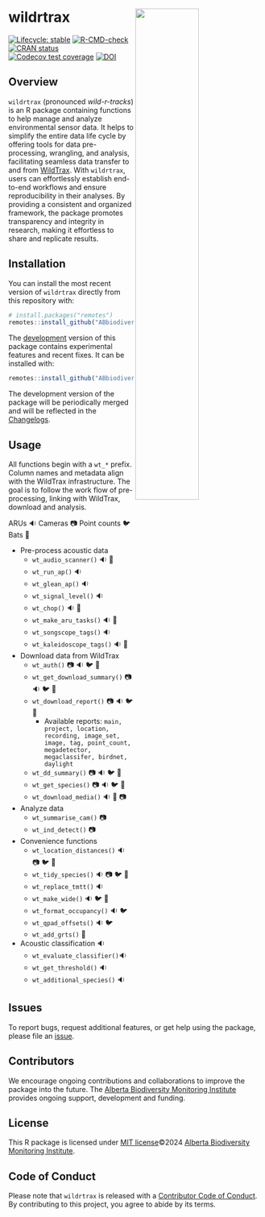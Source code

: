 
# wildrtrax <img src="man/figures/logo.png" width="50%" align="right" />

<!-- badges: start -->

[![Lifecycle: stable](https://img.shields.io/badge/lifecycle-stable-brightgreen.svg)](https://lifecycle.r-lib.org/articles/stages.html#stable)
[![R-CMD-check](https://github.com/ABbiodiversity/wildrtrax/actions/workflows/R-CMD-check.yaml/badge.svg)](https://github.com/ABbiodiversity/wildrtrax/actions/workflows/R-CMD-check.yaml)
[![CRAN status](https://www.r-pkg.org/badges/version/wildrtrax)](https://CRAN.R-project.org/package=wildrtrax)
[![Codecov test coverage](https://codecov.io/gh/ABbiodiversity/wildRtrax/branch/main/graph/badge.svg)](https://app.codecov.io/gh/ABbiodiversity/wildRtrax?branch=main)
[![DOI](https://zenodo.org/badge/DOI/10.5281/zenodo.13916882.svg)](https://doi.org/10.5281/zenodo.13916882)
<!-- badges: end -->

## Overview

`wildrtrax` (pronounced *wild-r-tracks*) is an R package containing functions to help manage and analyze environmental sensor data. It helps to simplify the entire data life cycle by offering tools for data pre-processing, wrangling, and analysis, facilitating seamless data transfer to and from [WildTrax](https://www.wildtrax.ca/home.html). With `wildrtrax`, users can effortlessly establish end-to-end workflows and ensure reproducibility in their analyses. By providing a consistent and organized framework, the package promotes transparency and integrity in research, making it effortless to share and replicate results.

## Installation

You can install the most recent version of `wildrtrax` directly from this repository with:

``` r
# install.packages("remotes")
remotes::install_github("ABbiodiversity/wildrtrax")
```

The [development](https://github.com/ABbiodiversity/wildrtrax/tree/development) version of this package contains experimental features and recent fixes. It can be installed with: 

```r
remotes::install_github("ABbiodiversity/wildrtrax@development")
```

The development version of the package will be periodically merged and will be reflected in the [Changelogs](https://abbiodiversity.github.io/wildrtrax/news/index.html).

## Usage

All functions begin with a `wt_*` prefix. Column names and metadata align with the WildTrax infrastructure. The goal is to follow the work flow of pre-processing, linking with WildTrax, download and analysis.

ARUs :sound:
Cameras :camera:
Point counts :bird:
Bats :bat:

- Pre-process acoustic data
  - `wt_audio_scanner()` :sound: :bat:
  - `wt_run_ap()` :sound:
  - `wt_glean_ap()` :sound:
  - `wt_signal_level()` :sound:
  - `wt_chop()` :sound: :bat:
  - `wt_make_aru_tasks()` :sound: :bat:
  - `wt_songscope_tags()` :sound:
  - `wt_kaleidoscope_tags()` :sound: :bat:
- Download data from WildTrax
  - `wt_auth()` :camera: :sound: :bird: :bat:
  - `wt_get_download_summary()` :camera: :sound: :bird: :bat:
  - `wt_download_report()` :camera: :sound: :bird: :bat:
    - Available reports: `main, project, location, recording, image_set, image, tag, point_count, megadetector, megaclassifer, birdnet, daylight`
  - `wt_dd_summary()` :camera: :sound: :bird: :bat:
  - `wt_get_species()` :camera: :sound: :bird: :bat:
  - `wt_download_media()` :sound: :bat: :camera:
- Analyze data
  - `wt_summarise_cam()` :camera:
  - `wt_ind_detect()` :camera:
- Convenience functions
  - `wt_location_distances()` :sound: :camera: :bird: :bat:
  - `wt_tidy_species()` :sound: :camera: :bird: :bat:
  - `wt_replace_tmtt()` :sound:
  - `wt_make_wide()` :sound: :bird: :bat:
  - `wt_format_occupancy()` :sound: :bird:
  - `wt_qpad_offsets()` :sound: :bird:
  - `wt_add_grts()` :bat:
- Acoustic classification :sound:
  - `wt_evaluate_classifier()`:sound:
  - `wt_get_threshold()` :sound:
  - `wt_additional_species()` :sound:

## Issues

To report bugs, request additional features, or get help using the package, please file an
[issue](https://github.com/ABbiodiversity/wildrtrax/issues).

## Contributors

We encourage ongoing contributions and collaborations to improve the package into the future. The [Alberta Biodiversity Monitoring Institute](https://abmi.ca) provides ongoing support, development and funding.

## License

This R package is licensed under [MIT license](https://github.com/ABbiodiversity/wildrtrax/blob/master/LICENSE)©2024 [Alberta Biodiversity Monitoring Institute](https://abmi.ca).

## Code of Conduct

Please note that `wildrtrax` is released with a [Contributor Code of Conduct](CODE_OF_CONDUCT.md). By contributing to this project, you agree to abide by its terms.
